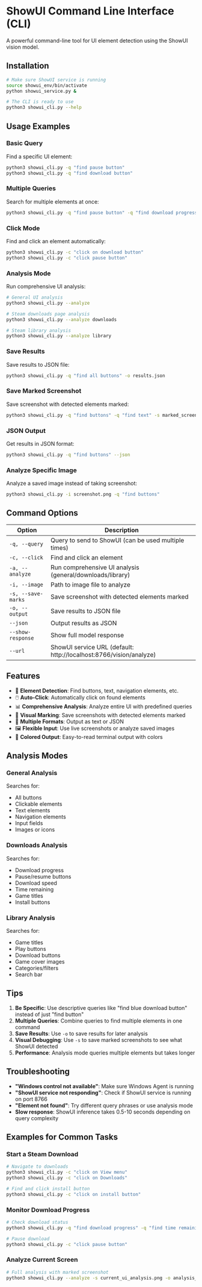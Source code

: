 # ShowUI Command Line Interface (CLI)

A powerful command-line tool for UI element detection using the ShowUI vision model.

## Installation

```bash
# Make sure ShowUI service is running
source showui_env/bin/activate
python showui_service.py &

# The CLI is ready to use
python3 showui_cli.py --help
```

## Usage Examples

### Basic Query
Find a specific UI element:
```bash
python3 showui_cli.py -q "find pause button"
python3 showui_cli.py -q "find download button"
```

### Multiple Queries
Search for multiple elements at once:
```bash
python3 showui_cli.py -q "find pause button" -q "find download progress" -q "find game titles"
```

### Click Mode
Find and click an element automatically:
```bash
python3 showui_cli.py -c "click on download button"
python3 showui_cli.py -c "click pause button"
```

### Analysis Mode
Run comprehensive UI analysis:
```bash
# General UI analysis
python3 showui_cli.py --analyze

# Steam downloads page analysis
python3 showui_cli.py --analyze downloads

# Steam library analysis
python3 showui_cli.py --analyze library
```

### Save Results
Save results to JSON file:
```bash
python3 showui_cli.py -q "find all buttons" -o results.json
```

### Save Marked Screenshot
Save screenshot with detected elements marked:
```bash
python3 showui_cli.py -q "find buttons" -q "find text" -s marked_screenshot.png
```

### JSON Output
Get results in JSON format:
```bash
python3 showui_cli.py -q "find buttons" --json
```

### Analyze Specific Image
Analyze a saved image instead of taking screenshot:
```bash
python3 showui_cli.py -i screenshot.png -q "find buttons"
```

## Command Options

| Option | Description |
|--------|-------------|
| `-q, --query` | Query to send to ShowUI (can be used multiple times) |
| `-c, --click` | Find and click an element |
| `-a, --analyze` | Run comprehensive UI analysis (general/downloads/library) |
| `-i, --image` | Path to image file to analyze |
| `-s, --save-marks` | Save screenshot with detected elements marked |
| `-o, --output` | Save results to JSON file |
| `--json` | Output results as JSON |
| `--show-response` | Show full model response |
| `--url` | ShowUI service URL (default: http://localhost:8766/vision/analyze) |

## Features

- 🎯 **Element Detection**: Find buttons, text, navigation elements, etc.
- 🖱️ **Auto-Click**: Automatically click on found elements
- 📊 **Comprehensive Analysis**: Analyze entire UI with predefined queries
- 🎨 **Visual Marking**: Save screenshots with detected elements marked
- 📁 **Multiple Formats**: Output as text or JSON
- 🖼️ **Flexible Input**: Use live screenshots or analyze saved images
- 🌈 **Colored Output**: Easy-to-read terminal output with colors

## Analysis Modes

### General Analysis
Searches for:
- All buttons
- Clickable elements
- Text elements
- Navigation elements
- Input fields
- Images or icons

### Downloads Analysis
Searches for:
- Download progress
- Pause/resume buttons
- Download speed
- Time remaining
- Game titles
- Install buttons

### Library Analysis
Searches for:
- Game titles
- Play buttons
- Download buttons
- Game cover images
- Categories/filters
- Search bar

## Tips

1. **Be Specific**: Use descriptive queries like "find blue download button" instead of just "find button"
2. **Multiple Queries**: Combine queries to find multiple elements in one command
3. **Save Results**: Use `-o` to save results for later analysis
4. **Visual Debugging**: Use `-s` to save marked screenshots to see what ShowUI detected
5. **Performance**: Analysis mode queries multiple elements but takes longer

## Troubleshooting

- **"Windows control not available"**: Make sure Windows Agent is running
- **"ShowUI service not responding"**: Check if ShowUI service is running on port 8766
- **"Element not found"**: Try different query phrases or use analysis mode
- **Slow response**: ShowUI inference takes 0.5-10 seconds depending on query complexity

## Examples for Common Tasks

### Start a Steam Download
```bash
# Navigate to downloads
python3 showui_cli.py -c "click on View menu"
python3 showui_cli.py -c "click on Downloads"

# Find and click install button
python3 showui_cli.py -c "click on install button"
```

### Monitor Download Progress
```bash
# Check download status
python3 showui_cli.py -q "find download progress" -q "find time remaining" -q "find download speed"

# Pause download
python3 showui_cli.py -c "click pause button"
```

### Analyze Current Screen
```bash
# Full analysis with marked screenshot
python3 showui_cli.py --analyze -s current_ui_analysis.png -o analysis_results.json
```